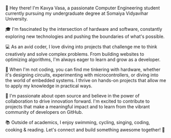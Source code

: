 
👋 Hey there! I'm Kavya Vasa, a passionate Computer Engineering student currently pursuing my undergraduate degree at Somaiya Vidyavihar University. 

🎓 I'm fascinated by the intersection of hardware and software, constantly exploring new technologies and pushing the boundaries of what's possible.

💻 As an avid coder, I love diving into projects that challenge me to think creatively and solve complex problems. From building websites to optimizing algorithms, I'm always eager to learn and grow as a developer.

🔧 When I'm not coding, you can find me tinkering with hardware, whether it's designing circuits, experimenting with microcontrollers, or diving into the world of embedded systems. I thrive on hands-on projects that allow me to apply my knowledge in practical ways.

🌟 I'm passionate about open source and believe in the power of collaboration to drive innovation forward. I'm excited to contribute to projects that make a meaningful impact and to learn from the vibrant community of developers on GitHub.

📚 Outside of academics, I enjoy swimming, cycling, singing, coding, cooking & reading. Let's connect and build something awesome together! 🚀

